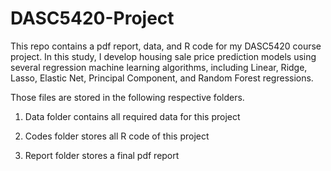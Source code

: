 # DASC5420-Project

This repo contains a pdf report, data, and R code for my DASC5420 course project. In this study, I develop housing sale price prediction models using several regression machine learning algorithms, including Linear, Ridge, Lasso, Elastic Net, Principal Component, and Random Forest regressions. 

Those files are stored in the following respective folders.

01. Data folder contains all required data for this project

02. Codes folder stores all R code of this project

03. Report folder stores a final pdf report
